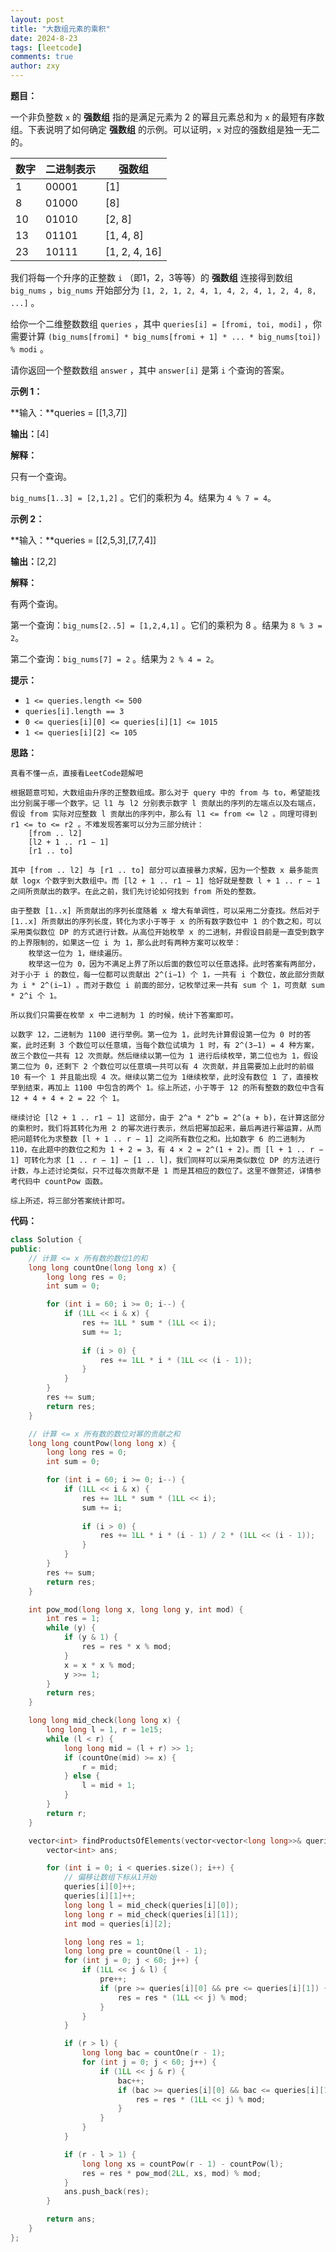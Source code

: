 ```yaml
---
layout: post
title: "大数组元素的乘积"
date: 2024-8-23
tags: [leetcode]
comments: true
author: zxy
---
```


**题目：**

一个非负整数 `x` 的 **强数组** 指的是满足元素为 2 的幂且元素总和为 `x` 的最短有序数组。下表说明了如何确定 **强数组** 的示例。可以证明，`x` 对应的强数组是独一无二的。

| 数字 | 二进制表示 | 强数组        |
| ---- | ---------- | ------------- |
| 1    | 00001      | [1]           |
| 8    | 01000      | [8]           |
| 10   | 01010      | [2, 8]        |
| 13   | 01101      | [1, 4, 8]     |
| 23   | 10111      | [1, 2, 4, 16] |

我们将每一个升序的正整数 `i` （即1，2，3等等）的 **强数组** 连接得到数组 `big_nums` ，`big_nums` 开始部分为 `[1, 2, 1, 2, 4, 1, 4, 2, 4, 1, 2, 4, 8, ...]` 。

给你一个二维整数数组 `queries` ，其中 `queries[i] = [fromi, toi, modi]` ，你需要计算 `(big_nums[fromi] * big_nums[fromi + 1] * ... * big_nums[toi]) % modi` 。

请你返回一个整数数组 `answer` ，其中 `answer[i]` 是第 `i` 个查询的答案。

**示例 1：**

**输入：**queries = [[1,3,7]]

**输出：**[4]

**解释：**

只有一个查询。

`big_nums[1..3] = [2,1,2]` 。它们的乘积为 4。结果为 `4 % 7 = 4`。

**示例 2：**

**输入：**queries = [[2,5,3],[7,7,4]]

**输出：**[2,2]

**解释：**

有两个查询。

第一个查询：`big_nums[2..5] = [1,2,4,1]` 。它们的乘积为 8 。结果为 `8 % 3 = 2`。

第二个查询：`big_nums[7] = 2` 。结果为 `2 % 4 = 2`。

 **提示：**

- `1 <= queries.length <= 500`
- `queries[i].length == 3`
- `0 <= queries[i][0] <= queries[i][1] <= 1015`
- `1 <= queries[i][2] <= 105`

**思路：**

```
真看不懂一点，直接看LeetCode题解吧

根据题意可知，大数组由升序的正整数组成。那么对于 query 中的 from 与 to，希望能找出分别属于哪一个数字。记 l1 与 l2 分别表示数字 l 贡献出的序列的左端点以及右端点，假设 from 实际对应整数 l 贡献出的序列中，那么有 l1 <= from <= l2 。同理可得到 r1 <= to <= r2 。不难发现答案可以分为三部分统计：
	[from .. l2]
	[l2 + 1 .. r1 − 1]
	[r1 .. to]

其中 [from .. l2] 与 [r1 .. to] 部分可以直接暴力求解，因为一个整数 x 最多能贡献 logx 个数字到大数组中。而 [l2 + 1 .. r1 − 1] 恰好就是整数 l + 1 .. r − 1 之间所贡献出的数字。在此之前，我们先讨论如何找到 from 所处的整数。

由于整数 [1..x] 所贡献出的序列长度随着 x 增大有单调性，可以采用二分查找。然后对于 [1..x] 所贡献出的序列长度，转化为求小于等于 x 的所有数字数位中 1 的个数之和，可以采用类似数位 DP 的方式进行计数。从高位开始枚举 x 的二进制，并假设目前是一直受到数字的上界限制的，如果这一位 i 为 1，那么此时有两种方案可以枚举：
	枚举这一位为 1，继续遍历。
	枚举这一位为 0，因为不满足上界了所以后面的数位可以任意选择。此时答案有两部分，对于小于 i 的数位，每一位都可以贡献出 2^(i−1) 个 1，一共有 i 个数位，故此部分贡献为 i * 2^(i−1) 。而对于数位 i 前面的部分，记枚举过来一共有 sum 个 1，可贡献 sum * 2^i 个 1。

所以我们只需要在枚举 x 中二进制为 1 的时候，统计下答案即可。

以数字 12，二进制为 1100 进行举例。第一位为 1，此时先计算假设第一位为 0 时的答案，此时还剩 3 个数位可以任意填，当每个数位试填为 1 时，有 2^(3−1) = 4 种方案，故三个数位一共有 12 次贡献。然后继续以第一位为 1 进行后续枚举，第二位也为 1，假设第二位为 0，还剩下 2 个数位可以任意填一共可以有 4 次贡献，并且需要加上此时的前缀 10 有一个 1 并且能出现 4 次。继续以第二位为 1继续枚举，此时没有数位 1 了，直接枚举到结束，再加上 1100 中包含的两个 1。综上所述，小于等于 12 的所有整数的数位中含有 12 + 4 + 4 + 2 = 22 个 1。

继续讨论 [l2 + 1 .. r1 − 1] 这部分，由于 2^a * 2^b = 2^(a + b)，在计算这部分的乘积时，我们将其转化为用 2 的幂次进行表示，然后把幂加起来，最后再进行幂运算，从而把问题转化为求整数 [l + 1 .. r − 1] 之间所有数位之和。比如数字 6 的二进制为 110，在此题中的数位之和为 1 + 2 = 3，有 4 × 2 = 2^(1 + 2)。而 [l + 1 .. r − 1] 可转化为求 [1 .. r − 1] − [1 .. l]，我们同样可以采用类似数位 DP 的方法进行计数，与上述讨论类似，只不过每次贡献不是 1 而是其相应的数位了。这里不做赘述，详情参考代码中 countPow 函数。

综上所述，将三部分答案统计即可。
```

**代码：**

```cpp
class Solution {
public:
    // 计算 <= x 所有数的数位1的和
    long long countOne(long long x) {
        long long res = 0;
        int sum = 0;

        for (int i = 60; i >= 0; i--) {
            if (1LL << i & x) {
                res += 1LL * sum * (1LL << i);
                sum += 1;
                
                if (i > 0) {
                    res += 1LL * i * (1LL << (i - 1));
                }
            }
        }
        res += sum;
        return res;
    }

    // 计算 <= x 所有数的数位对幂的贡献之和
    long long countPow(long long x) {
        long long res = 0;
        int sum = 0;

        for (int i = 60; i >= 0; i--) {
            if (1LL << i & x) {
                res += 1LL * sum * (1LL << i);
                sum += i;
                
                if (i > 0) {
                    res += 1LL * i * (i - 1) / 2 * (1LL << (i - 1));
                }
            }
        }
        res += sum;
        return res;
    }

    int pow_mod(long long x, long long y, int mod) {
        int res = 1;
        while (y) {
            if (y & 1) {
                res = res * x % mod;
            }
            x = x * x % mod;
            y >>= 1;
        }
        return res;
    }

    long long mid_check(long long x) {
        long long l = 1, r = 1e15;
        while (l < r) {
            long long mid = (l + r) >> 1;
            if (countOne(mid) >= x) {
                r = mid;
            } else {
                l = mid + 1;
            }
        }
        return r;
    }

    vector<int> findProductsOfElements(vector<vector<long long>>& queries) {
        vector<int> ans;

        for (int i = 0; i < queries.size(); i++) {
            // 偏移让数组下标从1开始
            queries[i][0]++;
            queries[i][1]++;
            long long l = mid_check(queries[i][0]);
            long long r = mid_check(queries[i][1]);
            int mod = queries[i][2];

            long long res = 1;
            long long pre = countOne(l - 1);
            for (int j = 0; j < 60; j++) {
                if (1LL << j & l) {
                    pre++;
                    if (pre >= queries[i][0] && pre <= queries[i][1]) {
                        res = res * (1LL << j) % mod;
                    }
                }
            }

            if (r > l) {
                long long bac = countOne(r - 1);
                for (int j = 0; j < 60; j++) {
                    if (1LL << j & r) {
                        bac++;
                        if (bac >= queries[i][0] && bac <= queries[i][1]) {
                            res = res * (1LL << j) % mod;
                        }
                    }
                }
            }

            if (r - l > 1) {
                long long xs = countPow(r - 1) - countPow(l);
                res = res * pow_mod(2LL, xs, mod) % mod;
            }
            ans.push_back(res);
        }

        return ans;
    }
};
```









